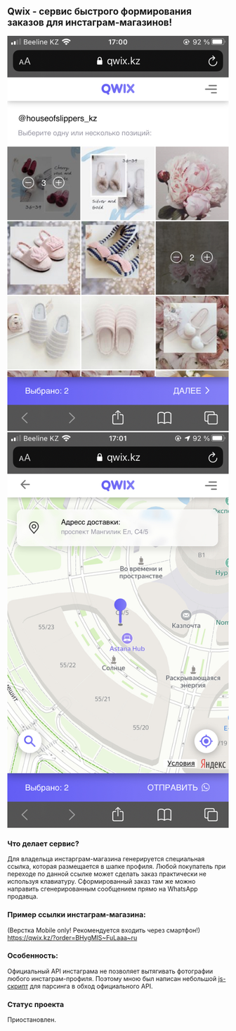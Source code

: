 ## Qwix - сервис быстрого формирования заказов для инстаграм-магазинов!

![1](https://github.com/azakost/qwix/blob/master/1.jpeg?raw=true)
![2](https://github.com/azakost/qwix/blob/master/2.jpeg?raw=true)

### Что делает сервис?
Для владельца инстарграм-магазина генерируется специальная ссылка, 
которая размещается в шапке профиля. Любой покупатель при переходе
по данной ссылке может сделать заказ практически не используя клавиатуру.
Сформированный заказ там же можно направить сгенерированным сообщением прямо на WhatsApp продавца.


### Пример ссылки инстаграм-магазина:
(Верстка Mobile only! Рекомендуется входить через смартфон!)<br>
https://qwix.kz/?order=BHygMlS~FuLaaa~ru


### Особенность:
Официальный API инстаграма не позволяет вытягивать фотографии любого инстаграм-профиля.
Поэтому мною был написан небольшой [js-скрипт](https://github.com/azakost/qwix/blob/master/src/Scripts/parse.js) для парсинга в обход официального API.


### Статус проекта
Приостановлен.
